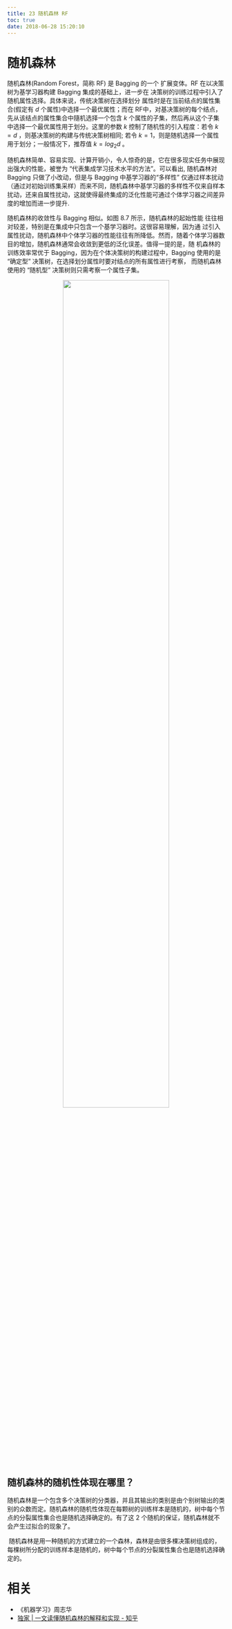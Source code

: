 ```yaml
---
title: 23 随机森林 RF
toc: true
date: 2018-06-28 15:20:10
---
```

# 随机森林

随机森林(Random Forest，简称 RF) 是 Bagging 的一个 扩展变体。RF 在以决策树为基学习器构建 Bagging 集成的基础上，进一步在 决策树的训练过程中引入了随机属性选择。具体来说，传统决策树在选择划分 属性时是在当前结点的属性集合(假定有 $d$ 个属性)中选择一个最优属性；而在 RF中，对基决策树的每个结点，先从该结点的属性集合中隨机选择一个包含 $k$ 个属性的子集，然后再从这个子集中选择一个最优属性用于划分。这里的参数 $k$ 控制了随机性的引入程度：若令 $k = d$ ，则基决策树的构建与传统决策树相同; 若令 $k = 1$，则是随机选择一个属性用于划分；一般情况下，推荐值 $k=log_2d$ 。

随机森林简单、容易实现、计算开销小，令人惊奇的是，它在很多现实任务中展现出强大的性能，被誉为 “代表集成学习技术水平的方法”。可以看出, 随机森林对 Bagging 只做了小改动，但是与 Bagging 中基学习器的“多样性” 仅通过样本扰动（通过对初始训练集采样）而来不同，随机森林中基学习器的多样性不仅来自样本扰动，还来自属性扰动，这就使得最终集成的泛化性能可通过个体学习器之间差异度的增加而进一步提升.

随机森林的收敛性与 Bagging 相似。如图 8.7 所示，随机森林的起始性能 往往相对较差，特别是在集成中只包含一个基学习器时。这很容易理解，因为通 过引入属性扰动，随机森林中个体学习器的性能往往有所降低。然而，随着个体学习器数目的增加，随机森林通常会收敛到更低的泛化误差。值得一提的是，随 机森林的训练效率常优于 Bagging，因为在个体决策树的构建过程中，Bagging 使用的是 “确定型” 决策树，在选择划分属性时要对结点的所有属性进行考察， 而随机森林使用的 “随机型” 决策树则只需考察一个属性子集。

<p align="center">
    <img width="70%" height="70%" src="http://images.iterate.site/blog/image/180628/HH5bbcADlE.png?imageslim">
</p>



## 随机森林的随机性体现在哪里？


随机森林是一个包含多个决策树的分类器，并且其输出的类别是由个别树输出的类别的众数而定。随机森林的随机性体现在每颗树的训练样本是随机的，树中每个节点的分裂属性集合也是随机选择确定的。有了这 2 个随机的保证，随机森林就不会产生过拟合的现象了。

 随机森林是用一种随机的方式建立的一个森林，森林是由很多棵决策树组成的，每棵树所分配的训练样本是随机的，树中每个节点的分裂属性集合也是随机选择确定的。





# 相关

- 《机器学习》周志华
- [独家 | 一文读懂随机森林的解释和实现 - 知乎](https://zhuanlan.zhihu.com/p/51165358)
